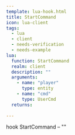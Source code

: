 ```yaml
---
template: lua-hook.html
title: StartCommand
icon: lua-client
tags:
  - lua
  - client
  - needs-verification
  - needs-example
lua:
  function: StartCommand
  realm: client
  description: ""
  arguments:
    - name: "player"
      type: entity
    - name: "cmd"
      type: UserCmd
  returns:
    
---
```


<div class="lua__search__keywords">
hook StartCommand &#x2013; ""
</div>
